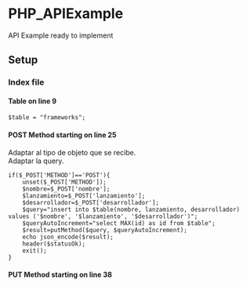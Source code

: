 # PHP_APIExample
API Example ready to implement

## Setup

### Index file

#### Table on line 9

```
$table = "frameworks";

```

#### POST Method starting on line 25

Adaptar al tipo de objeto que se recibe. <br>
Adaptar la query.  <br>


```
if($_POST['METHOD']=='POST'){
    unset($_POST['METHOD']);
    $nombre=$_POST['nombre'];
    $lanzamiento=$_POST['lanzamiento'];
    $desarrollador=$_POST['desarrollador'];
    $query="insert into $table(nombre, lanzamiento, desarrollador) values ('$nombre', '$lanzamiento', '$desarrollador')";
    $queryAutoIncrement="select MAX(id) as id from $table";
    $result=putMethod($query, $queryAutoIncrement);
    echo json_encode($result);
    header($statusOk);
    exit();
}

```


#### PUT Method starting on line 38
